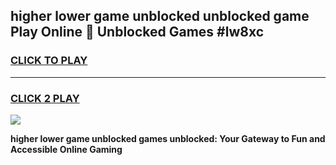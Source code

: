 
## higher lower game unblocked unblocked game Play Online 👋 Unblocked Games #lw8xc
<h3>
<a href="https://premium.freeplayer.one?title=higher_lower_game_unblocked&ref=21F">CLICK TO PLAY</a></h3>
<hr>

<h3>
<a href="https://premium.freeplayer.one?title=higher_lower_game_unblocked&ref=21F">CLICK 2 PLAY</a>
  
</h3>

<a href="https://premium.freeplayer.one?title=higher_lower_game_unblocked&ref=21F/"><img src="https://clearcache.store/games.png"></a>


**higher lower game unblocked games unblocked: Your Gateway to Fun and Accessible Online Gaming**
